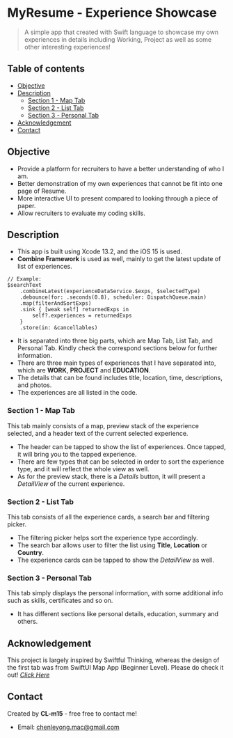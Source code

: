 # MyResume - Experience Showcase
> A simple app that created with Swift language to showcase my own experiences in details including Working, Project as well as some other interesting experiences!

## Table of contents
* [Objective](#objective)
* [Description](#description)
  - [Section 1 - Map Tab](#section-1---map-tab)
  - [Section 2 - List Tab](#section-2---list-tab)
  - [Section 3 - Personal Tab](#section-3---personal-tab)
* [Acknowledgement](#acknowledgement)
* [Contact](#contact)

## Objective
- Provide a platform for recruiters to have a better understanding of who I am.
- Better demonstration of my own experiences that cannot be fit into one page of Resume.
- More interactive UI to present compared to looking through a piece of paper.
- Allow recruiters to evaluate my coding skills.

## Description
- This app is built using Xcode 13.2, and the iOS 15 is used.
- **Combine Framework** is used as well, mainly to get the latest update of list of experiences.
```
// Example:
$searchText
    .combineLatest(experienceDataService.$exps, $selectedType)
    .debounce(for: .seconds(0.8), scheduler: DispatchQueue.main)
    .map(filterAndSortExps)
    .sink { [weak self] returnedExps in
        self?.experiences = returnedExps
    }
    .store(in: &cancellables)
```
- It is separated into three big parts, which are Map Tab, List Tab, and Personal Tab. Kindly check the correspond sections below for further information.
- There are three main types of experiences that I have separated into, which are **WORK**, **PROJECT** and **EDUCATION**.
- The details that can be found includes title, location, time, descriptions, and photos.
- The experiences are all listed in the code. 

### Section 1 - Map Tab
This tab mainly consists of a map, preview stack of the experience selected, and a header text of the current selected experience.

- The header can be tapped to show the list of experiences. Once tapped, it will bring you to the tapped experience.
- There are few types that can be selected in order to sort the experience type, and it will reflect the whole view as well.
- As for the preview stack, there is a _Details_ button, it will present a _DetailView_ of the current experience.

### Section 2 - List Tab
This tab consists of all the experience cards, a search bar and filtering picker.

- The filtering picker helps sort the experience type accordingly.
- The search bar allows user to filter the list using **Title**, **Location** or **Country**.
- The experience cards can be tapped to show the _DetailView_ as well.

### Section 3 - Personal Tab
This tab simply displays the personal information, with some additional info such as skills, certificates and so on.

- It has different sections like personal details, education, summary and others.

## Acknowledgement
This project is largely inspired by Swiftful Thinking, whereas the design of the first tab was from SwiftUI Map App (Beginner Level). 
Please do check it out! [_Click Here_](https://www.youtube.com/playlist?list=PLwvDm4Vfkdpha5eVTjLM0eRlJ7-yDDwBk)

## Contact
Created by **CL-m15** - free free to contact me!
- Email: chenleyong.mac@gmail.com
